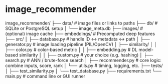 # image_recommender

image_recommender/
├── data/                   # image files or links to paths
├── db/                    # SQLite or PostgreSQL setup
│   └── image_meta.db
├── images/                # (optional) image cache
├── embeddings/            # Precomputed deep features
├── src/
│   ├── database.py        # handle ID ↔ metadata ↔ path
│   ├── generator.py       # image loading pipeline (PIL/OpenCV)
│   ├── similarity/
│   │   ├── color.py       # color-based metric
│   │   ├── embedding.py   # DL model-based similarity
│   │   ├── custom.py      # your choice (e.g. hashing)
│   ├── search.py          # ANN / brute-force search
│   ├── recommender.py     # core logic: combine inputs, score, rank
│   └── utils.py           # timing, logging, etc.
├── tests/
│   ├── test_similarity.py
│   └── test_database.py
├── requirements.txt
└── main.py                # command line or GUI runner
